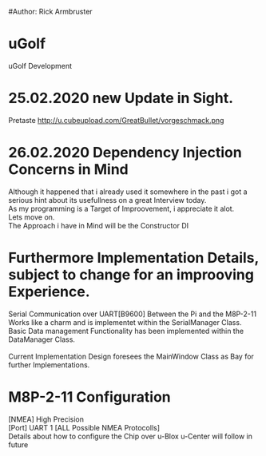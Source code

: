 #Author: Rick Armbruster
# uGolf
uGolf Development
# 25.02.2020 new Update in Sight. 
Pretaste http://u.cubeupload.com/GreatBullet/vorgeschmack.png
# 26.02.2020 Dependency Injection Concerns in Mind
Although it happened that i already used it somewhere in the past i got a serious hint about its usefullness on a great Interview today.<br>
As my programming is a Target of Improovement, i appreciate it alot. <br>
Lets move on. <br>
The Approach i have in Mind will be the Constructor DI

# Furthermore Implementation Details, subject to change for an improoving Experience.
Serial Communication over UART[B9600] Between the Pi and the M8P-2-11 Works like a charm and is implementet within the SerialManager Class.<br>
Basic Data management Functionality has been implemented within the DataManager Class.<br>
<br>
Current Implementation Design foresees the MainWindow Class as Bay for further Implementations.

# M8P-2-11 Configuration
[NMEA] High Precision <br>
[Port] UART 1 [ALL Possible NMEA Protocolls]<br>
Details about how to configure the Chip over u-Blox u-Center will follow in future   
